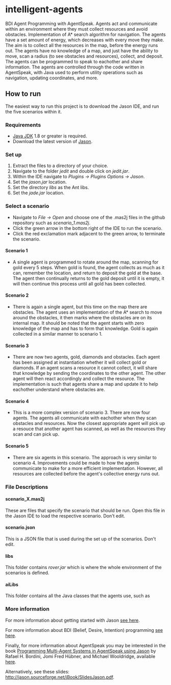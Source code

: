 # intelligent-agents
BDI Agent Programming with AgentSpeak. Agents act and communicate within an environment where they must collect resources and avoid obstacles. Implementation of A* search algorithm for navigation. The agents have a set amount of energy, which decreases with every move they make. The aim is to collect all the resources in the map, before the energy runs out. The agents have no knowledge of a map, and just have the ability to move, scan a radius (to see obstacles and resources), collect, and deposit. The agents can be programmed to speak to eachother and share information. The agents are controlled through the code written in AgentSpeak, with Java used to perform utility operations such as navigation, updating coordinates, and more.

## How to run
The easiest way to run this project is to download the Jason IDE, and run the five scenarios within it.

### Requirements
- [Java JDK](https://www.oracle.com/uk/java/technologies/javase-downloads.html) 1.8 or greater is required.
- Download the latest version of [Jason](https://sourceforge.net/projects/jason/).

### Set up
1. Extract the files to a directory of your choice.
2. Navigate to the folder *jedit* and double click on *jedit.jar*.
3. Within the IDE navigate to *Plugins -> Plugins Options -> Jason*.
4. Set the *jason.jar* location.
5. Set the directory *libs* as the Ant libs.
6. Set the *jade.jar* location.

### Select a scenario
- Navigate to *File -> Open* and choose one of the .mas2j files in the github repository such as *scenario_1.mas2j*.
- Click the green arrow in the bottom right of the IDE to run the scenario.
- Click the red exclamation mark adjacent to the green arrow, to terminate the scenario.

#### Scenario 1
- A single agent is programmed to rotate around the map, scanning for gold every 5 steps. When gold is found, the agent collects as much as it can, remember the location, and return to deposit the gold at the base. The agent then continually returns to the gold deposit until it is empty, it will then continue this process until all gold has been collected.

#### Scenario 2
- There is again a single agent, but this time on the map there are obstacles. The agent uses an implementation of the A* search to move around the obstacles, it then marks where the obstacles are on its internal map. It should be noted that the agent starts with zero knowledge of the map and has to form that knowledge. Gold is again collected in a similar manner to scenario 1.

#### Scenario 3
- There are now two agents, gold, diamonds and obstacles. Each agent has been assigned at instantiation whether it will collect gold or diamonds. If an agent scans a resource it cannot collect, it will share that knowledge by sending the coordinates to the other agent. The other agent will then react accordingly and collect the resource. The implementation is such that agents share a map and update it to help eachother understand where obstacles are.

#### Scenario 4
- This is a more complex version of scenario 3. There are now four agents. The agents all communicate with eachother when they scan obstacles and resources. Now the closest appropriate agent will pick up a resouce that another agent has scanned, as well as the resources they scan and can pick up.

#### Scenario 5
- There are six agents in this scenario. The approach is very similar to scenario 4. Improvements could be made to how the agents communicate to make for a more efficient implementation. However, all resources are collected before the agent's collective energy runs out.

### File Descriptions
#### scenario_X.mas2j
These are files that specify the scenario that should be run. Open this file in the Jason IDE to load the respective scenario. Don't edit.

#### scenario.json
This is a JSON file that is used during the set up of the scenarios. Don't edit.

#### libs
This folder contains *rover.jar* which is where the whole environment of the scenarios is defined.

#### aiLibs
This folder contains all the Java classes that the agents use, such as 

### More information
For more information about getting started with Jason [see here](http://jason.sourceforge.net/mini-tutorial/getting-started/).

For more information about BDI (Belief, Desire, Intention) programming [see here](https://en.wikipedia.org/wiki/Belief%E2%80%93desire%E2%80%93intention_software_model).

Finally, for more information about AgentSpeak you may be interested in the book [Programming Multi-Agent Systems in AgentSpeak using Jason](https://dl.acm.org/doi/book/10.5555/1197104) by Rafael H. Bordini, Jomi Fred Hübner, and Michael Wooldridge, available [here](https://www.amazon.co.uk/Programming-Multi-agent-Systems-AgentSpeak-Technology/dp/0470029005/ref=sr_1_1?dchild=1&keywords=Programming+Multi-Agent+Systems+in+AgentSpeak+using+Jason&qid=1604889177&sr=8-1).

Alternatively, see these slides: http://jason.sourceforge.net/jBook/SlidesJason.pdf.


